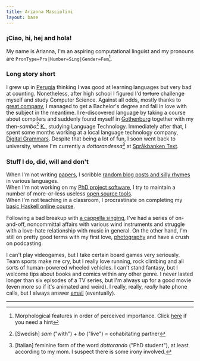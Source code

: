 ```yaml
---
title: Arianna Masciolini
layout: base
---
```


### ¡Ciao, hi, hej and hola!
My name is Arianna, I'm an aspiring computational linguist and my pronouns are `PronType=Prs|Number=Sing|Gender=Fem`[^1].


### Long story short
I grew up in [Perugia](https://www.openstreetmap.org/relation/42278#map=11/43.1399/12.3691) thinking I was good at learning languages but very bad at counting.
Nonetheless, after high school I figured I'd ~~torture~~ challenge myself and study Computer Science.
Against all odds, mostly thanks to [great company](https://github.com/orgs/dis-org/people), I managed to get a Bachelor's degree and fall in love with the subject in the meantime.
I re-discovered language by taking a course about compilers and suddenly found myself in [Gothenburg](https://www.openstreetmap.org/node/25930131) together with my then-_sambo_[^2] [K.](https://harisont.github.io/kappanneu/), studying Language Technology. Immediately after that, I spent some months working at a local language technology company, [Digital Grammars](https://www.digitalgrammars.com/). Despite that being a lot of fun, I soon went back to university, where I'm currently a _dottorandessa_[^3] at [Språkbanken Text](https://spraakbanken.gu.se/).

### Stuff I do, did, will and don't
When I'm not writing [papers](research.md#publications), I scribble [random blog posts and silly rhymes](blog.md) in various languages.<br>
When I'm not working on my [PhD project software](https://github.com/harisont/L2-UD), I try to maintain a number of more-or-less useless [open source tools](projects.md#software).<br>
When I'm not teaching in a classroom, I procrastinate on completing my [basic Haskell online course](projects.md#tutorials). 

Following a bad breakup with [a cappella singing](https://www.youtube.com/watch?v=FaMoZsXScj0), I've had a series of on-and-off, noncommittal affairs with various wind instruments and struggle with a love-hate relationship with music in general.
On the other hand, I'm still on pretty good terms with my first love, [photography](projects.md#photography) and have a crush on podcasting.

I can't play videogames, but I take certain board games very seriously.
Team sports make me cry, but I really love running, rock climbing and all sorts of human-powered wheeled vehicles.
I can't stand fantasy, but I welcome tips about books and comics within any other genre.
I never lasted longer than six episodes of a TV series, but I'm always up for a good movie (even more so if it's animated and weird).
I really, really, _really_ hate phone calls, but I always answer [email](mailto:arianna.masciolini@gmail.com) (eventually).

---

[^1]: Morphological features in order of perceived importance. Click [here](https://universaldependencies.org/u/feat/index.html) if you need a hint
[^2]: [Swedish] _sam_ ("with") + _bo_ ("live") = cohabitating partner
[^3]: [Italian] feminine form of the word _dottorando_ ("PhD student"), at least according to my mom. I suspect there is some irony involved.